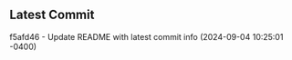 
## Latest Commit
f5afd46 - Update README with latest commit info (2024-09-04 10:25:01 -0400) <Yunxi-Zhou>
